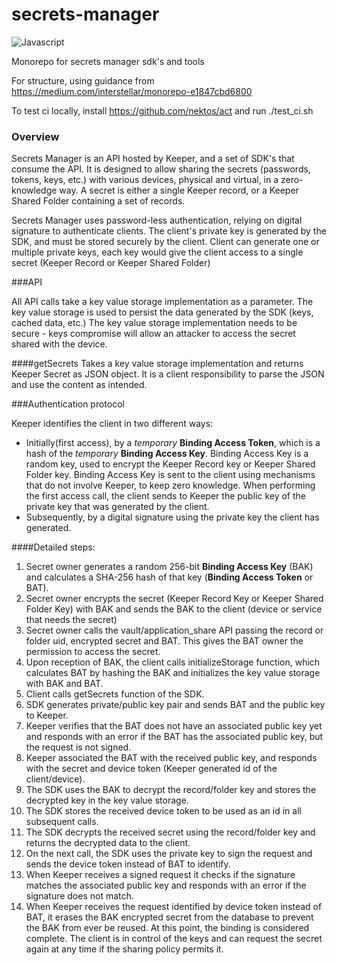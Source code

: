 # secrets-manager

![Javascript](https://github.com/Keeper-Security/secrets-manager/actions/workflows/test.js.yml/badge.svg)

Monorepo for secrets manager sdk's and tools



For structure, using guidance from https://medium.com/interstellar/monorepo-e1847cbd6800

To test ci locally, install https://github.com/nektos/act and run ./test_ci.sh

### Overview

Secrets Manager is an API hosted by Keeper, and a set of SDK's that consume the API.
It is designed to allow sharing the secrets (passwords, tokens, keys, etc.) with various devices, 
physical and virtual, in a zero-knowledge way. A secret is either a single Keeper record, or a Keeper Shared Folder
containing a set of records.

Secrets Manager uses password-less authentication, relying on digital signature to authenticate clients.
The client's private key is generated by the SDK, and must be stored securely by the client. 
Client can generate one or multiple private keys, each key would give the client access to a single secret 
(Keeper Record or Keeper Shared Folder) 

###API

All API calls take a key value storage implementation as a parameter.
The key value storage is used to persist the data generated by the SDK (keys, cached data, etc.)
The key value storage implementation needs to be secure - keys compromise will allow an attacker to 
access the secret shared with the device.

####getSecrets
Takes a key value storage implementation and returns Keeper Secret as JSON object. 
It is a client responsibility to parse the JSON and use the content as intended. 

###Authentication protocol

Keeper identifies the client in two different ways:

- Initially(first access), by a _temporary_ **Binding Access Token**, which is a hash of the _temporary_ **Binding Access Key**. 
  Binding Access Key is a random key, used to encrypt the Keeper Record key or Keeper Shared Folder key.
  Binding Access Key is sent to the client using mechanisms that do not involve Keeper, 
  to keep zero knowledge. When performing the first access call, the client sends to Keeper the public key of the
  private key that was generated by the client.
- Subsequently, by a digital signature using the private key the client has generated.

####Detailed steps:  

1.  Secret owner generates a random 256-bit **Binding Access Key** (BAK) and calculates a SHA-256 hash of that key (**Binding Access Token** or BAT).
2.  Secret owner encrypts the secret (Keeper Record Key or Keeper Shared Folder Key) with BAK and sends the BAK 
    to the client (device or service that needs the secret)
3.  Secret owner calls the vault/application_share API passing the record or folder uid, encrypted secret and BAT.
    This gives the BAT owner the permission to access the secret.
4.  Upon reception of BAK, the client calls initializeStorage function, which calculates BAT by hashing the BAK 
    and initializes the key value storage with BAK and BAT.
5.  Client calls getSecrets function of the SDK.
6.  SDK generates private/public key pair and sends BAT and the public key to Keeper.
7.  Keeper verifies that the BAT does not have an associated public key yet and responds with an error if 
    the BAT has the associated public key, but the request is not signed.
8.  Keeper associated the BAT with the received public key, and responds with the secret and device token 
    (Keeper generated id of the client/device).
9.  The SDK uses the BAK to decrypt the record/folder key and stores the decrypted key in the key value storage.
10. The SDK stores the received device token to be used as an id in all subsequent calls.
11. The SDK decrypts the received secret using the record/folder key and returns the decrypted data to the client.
12. On the next call, the SDK uses the private key to sign the request and sends the device token instead of BAT to identify.
13. When Keeper receives a signed request it checks if the signature matches the associated public key and responds 
    with an error if the signature does not match.
14. When Keeper receives the request identified by device token instead of BAT, it erases the BAK encrypted secret from 
    the database to prevent the BAK from ever be reused.
    At this point, the binding is considered complete. The client is in control of the keys and can request the secret 
    again at any time if the sharing policy permits it.





